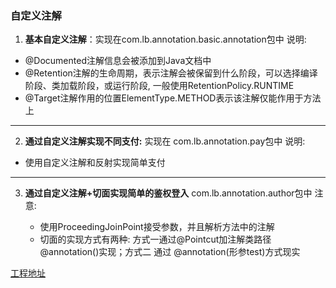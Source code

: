 ### 自定义注解

1. **基本自定义注解**：实现在com.lb.annotation.basic.annotation包中
说明: 
* @Documented注解信息会被添加到Java文档中
* @Retention注解的生命周期，表示注解会被保留到什么阶段，可以选择编译阶段、类加载阶段，或运行阶段, 一般使用RetentionPolicy.RUNTIME
* @Target注解作用的位置ElementType.METHOD表示该注解仅能作用于方法上

* * *

2. **通过自定义注解实现不同支付:** 实现在
com.lb.annotation.pay包中
说明:
* 使用自定义注解和反射实现简单支付

* * *

3. **通过自定义注解+切面实现简单的鉴权登入** com.lb.annotation.author包中
注意:

    * 使用ProceedingJoinPoint接受参数，并且解析方法中的注解
    *  切面的实现方式有两种: 方式一通过@Pointcut加注解类路径@annotation()实现；方式二 通过 @annotation(形参test)方式现实

[工程地址](https://github.com/lb7517/annotation-test.git)